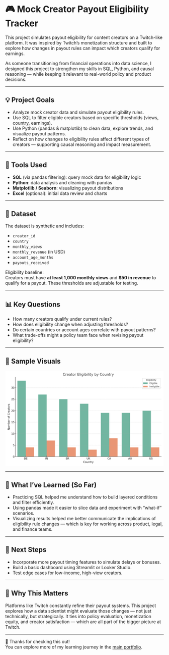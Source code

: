 # 🎮 Mock Creator Payout Eligibility Tracker

This project simulates payout eligibility for content creators on a Twitch-like platform. It was inspired by Twitch’s monetization structure and built to explore how changes in payout rules can impact which creators qualify for earnings.

As someone transitioning from financial operations into data science, I designed this project to strengthen my skills in SQL, Python, and causal reasoning — while keeping it relevant to real-world policy and product decisions.

---

## 💡 Project Goals

- Analyze mock creator data and simulate payout eligibility rules.
- Use SQL to filter eligible creators based on specific thresholds (views, country, earnings).
- Use Python (pandas & matplotlib) to clean data, explore trends, and visualize payout patterns.
- Reflect on how changes to eligibility rules affect different types of creators — supporting causal reasoning and impact measurement.

---

## 🧰 Tools Used

- **SQL** (via pandas filtering): query mock data for eligibility logic
- **Python**: data analysis and cleaning with pandas
- **Matplotlib / Seaborn**: visualizing payout distributions
- **Excel** (optional): initial data review and charts

---

## 📁 Dataset

The dataset is synthetic and includes:
- `creator_id`
- `country`
- `monthly_views`
- `monthly_revenue` (in USD)
- `account_age_months`
- `payouts_received`

Eligibility baseline:  
Creators must have **at least 1,000 monthly views** and **$50 in revenue** to qualify for a payout. These thresholds are adjustable for testing.

---

## 📊 Key Questions

- How many creators qualify under current rules?
- How does eligibility change when adjusting thresholds?
- Do certain countries or account ages correlate with payout patterns?
- What trade-offs might a policy team face when revising payout eligibility?

---

## 📸 Sample Visuals

![Eligibility by Country](eligibility_by_country.png)

---

## 📝 What I’ve Learned (So Far)

- Practicing SQL helped me understand how to build layered conditions and filter efficiently.
- Using pandas made it easier to slice data and experiment with “what-if” scenarios.
- Visualizing results helped me better communicate the implications of eligibility rule changes — which is key for working across product, legal, and finance teams.

---

## 🔄 Next Steps

- Incorporate more payout timing features to simulate delays or bonuses.
- Build a basic dashboard using Streamlit or Looker Studio.
- Test edge cases for low-income, high-view creators.

---

## 🚀 Why This Matters

Platforms like Twitch constantly refine their payout systems. This project explores how a data scientist might evaluate those changes — not just technically, but strategically. It ties into policy evaluation, monetization equity, and creator satisfaction — which are all part of the bigger picture at Twitch.

---

🌱 Thanks for checking this out!  
You can explore more of my learning journey in the [main portfolio](https://github.com/sbellande).
